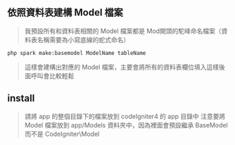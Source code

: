 
## 依照資料表建構 Model 檔案
> 我預設所有和資料表相關的 Model 檔案都是 Mod開頭的駝峰命名檔案（資料表名稱需要為小寫底線的蛇式命名）
```
php spark make:basemodel ModelName tableName
```
> 這樣會建構出對應的 Model 檔案，主要會將所有的資料表欄位填入這樣後面呼叫會比較輕鬆

## install
> 請將 app 的整個目錄下的檔案放到 codeIgniter4 的 app 目錄中
> 注意要將 Model 檔案放到 app/Models 資料夾中，因為裡面會預設繼承 BaseModel 而不是 CodeIgniter\Model
